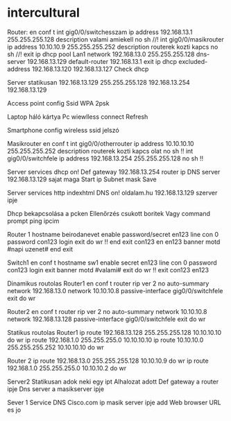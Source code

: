 # intercultural

Router:
en
conf t
int gig0/0/switchesszam
ip address 192.168.13.1 255.255.255.128
description valami amiekell
no sh //!
int gig0/0/masikrouter
ip address 10.10.10.9 255.255.255.252
description routerek kozti kapcs
no sh //!
exit
ip dhcp pool Lan1
network 192.168.13.0 255.255.255.128
dns-server 192.168.13.129 
default-router 192.168.13.1
exit
ip dhcp excluded-address 192.168.13.120 192.168.13.127
Check dhcp

Server statikusan
192.168.13.129
255.255.255.128
192.168.13.254
192.168.13.129

Access point config
Ssid
WPA 2psk

Laptop háló kártya
Pc wiewlless connect Refresh

Smartphone config wireless ssid jelszó

Masikrouter
en
conf t
int gig0/0/otherrouter
ip address 10.10.10.10 255.255.255.252
description routerek kozti kapcs olat
no sh  !!
int gig0/0/switchfele
ip address 192.168.13.254 255.255.255.128
no sh !!

Server services dhcp on!
Def gateway 192.168.13.254 router ip
DNS server 192.168.13.129 sajat maga
Start ip
Subnet mask
Save

Server services http indexhtml
DNS on!
oldalam.hu 192.168.13.129 szerver ipje

Dhcp bekapcsolása a pcken
Ellenőrzés csukott boritek
Vagy command prompt ping ipcim

Router 1
hostname beirodanevet
enable password/secret en123
line con 0
password con123
login
exit
do wr !!
end
exit
con123
en
en123
banner motd #napi uzenet#
end
exit

Switch1
en
conf t
hostname sw1
enable secret en123
line con 0
password con123
login
exit
banner motd #valami#
exit
do wr !!
exit
con123
en123

Dinamikus routolas
Router1
en
conf t
router rip
ver 2
no auto-summary
network 192.168.13.0
network 10.10.10.8
passive-interface gig0/0/switchfele
exit
do wr

Router2
en
conf t
router rip
ver 2
no auto-summary
network 10.10.10.8
network 192.168.13.128
passive-interface gig0/0/switchfele
exit
do wr

Statikus routolas
Router1
ip route 192.168.13.128 255.255.255.128 10.10.10.10
do wr
ip route 192.168.1.0 255.255.255.0 10.10.10.10
ip route 10.10.10.0 255.255.255.252 10.10.10.10
do wr

Router 2
ip route 192.168.13.0 255.255.255.128 10.10.10.9
do wr
ip route 192.168.1.0 255.255.255.0 10.10.10.2
do wr

Server2
Statikusan adok neki egy ipt
Alhalozat adott
Def gateway a router ipje
Dns server a masikserver ipje

Sever 1
Service DNS 
Cisco.com ip masik server ipje 
add 
Web browser URL es jo
